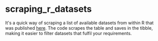 # scraping_r_datasets

It's a quick way of scraping a list of available datasets from within R that was published [here](https://vincentarelbundock.github.io/Rdatasets/datasets.html). The code scrapes the table and saves in the tibble, making it easier to filter datasets that fulfil your requirements.
